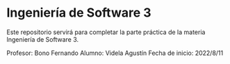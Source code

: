 # Ingeniería de Software 3

Este repositorio servirá para completar la parte práctica de la materia Ingeniería de Software 3.

Profesor: Bono Fernando
Alumno: Videla Agustín
Fecha de inicio: 2022/8/11
